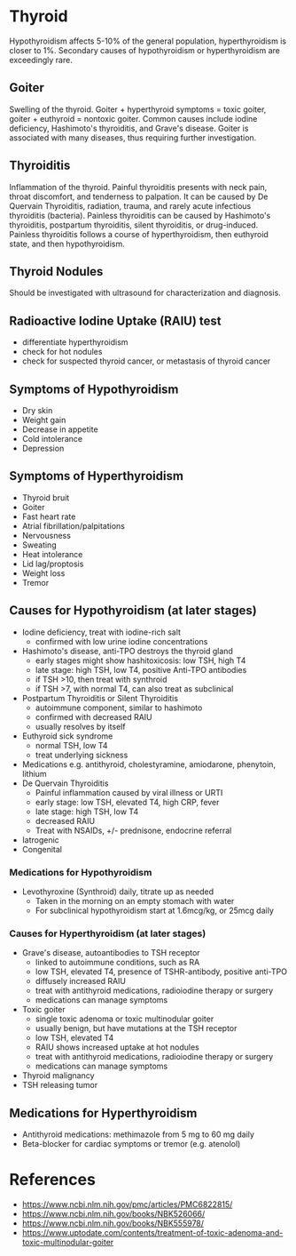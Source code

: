 # Thyroid
Hypothyroidism affects 5-10% of the general population, hyperthyroidism is closer to 1%. Secondary causes of hypothyroidism or hyperthyroidism are exceedingly rare.

## Goiter
Swelling of the thyroid. Goiter + hyperthyroid symptoms = toxic goiter, goiter + euthyroid = nontoxic goiter. Common causes include iodine deficiency, Hashimoto's thyroiditis, and Grave's disease. Goiter is associated with many diseases, thus requiring further investigation.

## Thyroiditis
Inflammation of the thyroid. Painful thyroiditis presents with neck pain, throat discomfort, and tenderness to palpation. It can be caused by De Quervain Thyroiditis, radiation, trauma, and rarely acute infectious thyroiditis (bacteria). Painless thyroiditis can be caused by Hashimoto's thyroiditis, postpartum thyroiditis, silent thyroiditis, or drug-induced. Painless thyroiditis follows a course of hyperthyroidism, then euthyroid state, and then hypothyroidism.

## Thyroid Nodules
Should be investigated with ultrasound for characterization and diagnosis.

## Radioactive Iodine Uptake (RAIU) test
- differentiate hyperthyroidism
- check for hot nodules
- check for suspected thyroid cancer, or metastasis of thyroid cancer

## Symptoms of Hypothyroidism
- Dry skin
- Weight gain
- Decrease in appetite
- Cold intolerance
- Depression

## Symptoms of Hyperthyroidism
- Thyroid bruit
- Goiter
- Fast heart rate
- Atrial fibrillation/palpitations
- Nervousness
- Sweating
- Heat intolerance
- Lid lag/proptosis
- Weight loss
- Tremor

## Causes for Hypothyroidism (at later stages)
- Iodine deficiency, treat with iodine-rich salt
  - confirmed with low urine iodine concentrations
- Hashimoto's disease, anti-TPO destroys the thyroid gland
  - early stages might show hashitoxicosis: low TSH, high T4
  - late stage: high TSH, low T4, positive Anti-TPO antibodies
  - if TSH >10, then treat with synthroid
  - if TSH >7, with normal T4, can also treat as subclinical
- Postpartum Thyroiditis or Silent Thyroiditis
  - autoimmune component, similar to hashimoto
  - confirmed with decreased RAIU
  - usually resolves by itself
- Euthyroid sick syndrome
  - normal TSH, low T4
  - treat underlying sickness
- Medications e.g. antithyroid, cholestyramine, amiodarone, phenytoin, lithium
- De Quervain Thyroiditis
  - Painful inflammation caused by viral illness or URTI
  - early stage: low TSH, elevated T4, high CRP, fever
  - late stage: high TSH, low T4
  - decreased RAIU
  - Treat with NSAIDs, +/- prednisone, endocrine referral
- Iatrogenic
- Congenital

### Medications for Hypothyroidism
- Levothyroxine (Synthroid) daily, titrate up as needed
  - Taken in the morning on an empty stomach with water
  - For subclinical hypothyroidism start at 1.6mcg/kg, or 25mcg daily

### Causes for Hyperthyroidism (at later stages)
- Grave's disease, autoantibodies to TSH receptor
  - linked to autoimmune conditions, such as RA
  - low TSH, elevated T4, presence of TSHR-antibody, positive anti-TPO
  - diffusely increased RAIU
  - treat with antithyroid medications, radioiodine therapy or surgery
  - medications can manage symptoms
- Toxic goiter
  - single toxic adenoma or toxic multinodular goiter
  - usually benign, but have mutations at the TSH receptor
  - low TSH, elevated T4
  - RAIU shows increased uptake at hot nodules
  - treat with antithyroid medications, radioiodine therapy or surgery
  - medications can manage symptoms
- Thyroid malignancy
- TSH releasing tumor

## Medications for Hyperthyroidism
- Antithyroid medications: methimazole from 5 mg to 60 mg daily
- Beta-blocker for cardiac symptoms or tremor (e.g. atenolol)

# References
- https://www.ncbi.nlm.nih.gov/pmc/articles/PMC6822815/
- https://www.ncbi.nlm.nih.gov/books/NBK526066/
- https://www.ncbi.nlm.nih.gov/books/NBK555978/
- https://www.uptodate.com/contents/treatment-of-toxic-adenoma-and-toxic-multinodular-goiter
